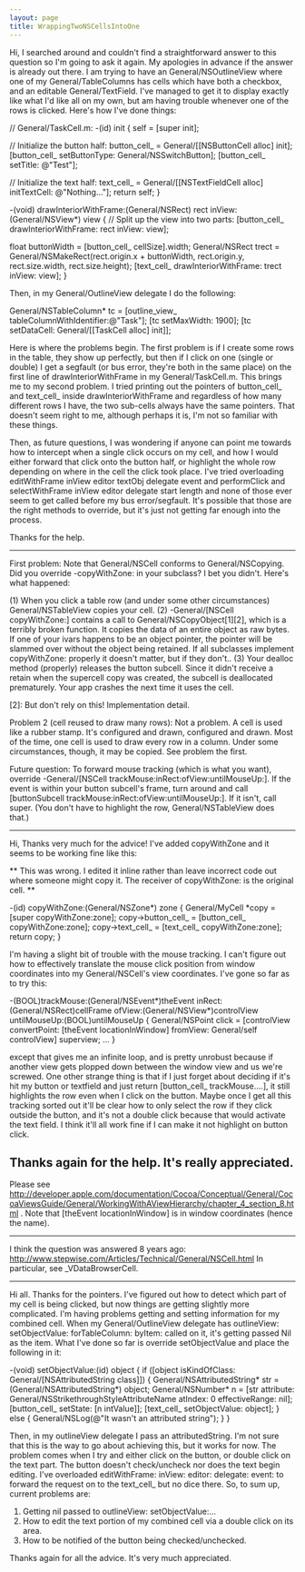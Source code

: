 ```yaml
---
layout: page
title: WrappingTwoNSCellsIntoOne
---
```


Hi,
I searched around and couldn't find a straightforward answer to this question so I'm going to ask it again.  My apologies in advance if the answer is already out there.  I am trying to have an General/NSOutlineView where one of my General/TableColumns has cells which have both a checkbox, and an editable General/TextField.  I've managed to get it to display exactly like what I'd like all on my own, but am having trouble whenever one of the rows is clicked.  Here's how I've done things:

    
// General/TaskCell.m:
-(id) init {
  self = [super init];
  
  // Initialize the button half:
  button_cell_ = General/[[NSButtonCell alloc] init];
  [button_cell_ setButtonType: General/NSSwitchButton];
  [button_cell_ setTitle: @"Test"];
  
  // Initialize the text half:
  text_cell_ = General/[[NSTextFieldCell alloc] initTextCell: @"Nothing..."];
  return self;
}

-(void) drawInteriorWithFrame:(General/NSRect) rect inView:(General/NSView*) view {
  // Split up the view into two parts:
  [button_cell_ drawInteriorWithFrame: rect inView: view];
  
  float buttonWidth = [button_cell_ cellSize].width;
  General/NSRect trect = General/NSMakeRect(rect.origin.x + buttonWidth, rect.origin.y, rect.size.width, rect.size.height);
  [text_cell_ drawInteriorWithFrame: trect inView: view];
}


Then, in my General/OutlineView delegate I do the following:
    
  General/NSTableColumn* tc = [outline_view_ tableColumnWithIdentifier:@"Task"];
  [tc setMaxWidth: 1900];
  [tc setDataCell: General/[[TaskCell alloc] init]];


Here is where the problems begin.  The first problem is if I create some rows in the table, they show up perfectly, but then if I click on one (single or double) I get a segfault (or bus error, they're both in the same place) on the first line of     drawInteriorWithFrame in my General/TaskCell.m.  This brings me to my second problem.  I tried printing out the pointers of     button_cell_ and     text_cell_ inside     drawInteriorWithFrame and regardless of how many different rows I have, the two sub-cells always have the same pointers.  That doesn't seem right to me, although perhaps it is, I'm not so familiar with these things.

Then, as future questions, I was wondering if anyone can point me towards how to intercept when a single click occurs on my cell, and how I would either forward that click onto the button half, or highlight the whole row depending on where in the cell the click took place.  I've tried overloading     editWithFrame inView editor textObj delegate event and     performClick and     selectWithFrame inView editor delegate start length and none of those ever seem to get called before my bus error/segfault.  It's possible that those are the right methods to override, but it's just not getting far enough into the process.

Thanks for the help.

----

First problem:  Note that General/NSCell conforms to General/NSCopying.  Did you override -copyWithZone: in your subclass?  I bet you didn't.  Here's what happened:

(1) When you click a table row (and under some other circumstances) General/NSTableView copies your cell.
(2) -General/[NSCell copyWithZone:] contains a call to General/NSCopyObject[1][2], which is a terribly broken function.  It copies the data of an entire object as raw bytes.  If one of your ivars happens to be an object pointer, the pointer will be slammed over without the object being retained.  If all subclasses implement copyWithZone: properly it doesn't matter, but if they don't..
(3) Your dealloc method (properly) releases the button subcell.  Since it didn't receive a retain when the supercell copy was created, the subcell is deallocated prematurely.  Your app crashes the next time it uses the cell.

[1]: http://gemma.apple.com/documentation/Cocoa/Conceptual/General/MemoryMgmt/Tasks/General/ImplementCopy.html#//apple_ref/doc/uid/20000049-997407

[2]: But don't rely on this!  Implementation detail.

Problem 2 (cell reused to draw many rows): Not a problem.  A cell is used like a rubber stamp.  It's configured and drawn, configured and drawn.  Most of the time, one cell is used to draw every row in a column.  Under some circumstances, though, it may be copied.  See problem the first.

Future question: To forward mouse tracking (which is what you want), override -General/[NSCell trackMouse:inRect:ofView:untilMouseUp:].  If the event is within your button subcell's frame, turn around and call [buttonSubcell trackMouse:inRect:ofView:untilMouseUp:].  If it isn't, call super.  (You don't have to highlight the row, General/NSTableView does that.)

----
Hi,
Thanks very much for the advice!  I've added     copyWithZone and it seems to be working fine like this:

**
This was wrong.  I edited it inline rather than leave incorrect code out where someone might copy it.  The receiver of copyWithZone: is the original cell.
**

    
-(id) copyWithZone:(General/NSZone*) zone {
  General/MyCell *copy = [super copyWithZone:zone];
  copy->button_cell_ = [button_cell_ copyWithZone:zone];
  copy->text_cell_ = [text_cell_ copyWithZone:zone];
  return copy;
}


I'm having a slight bit of trouble with the mouse tracking.  I can't figure out how to effectively translate the mouse click position from window coordinates into my General/NSCell's view coordinates.  I've gone so far as to try this:
    
-(BOOL)trackMouse:(General/NSEvent*)theEvent inRect:(General/NSRect)cellFrame ofView:(General/NSView*)controlView untilMouseUp:(BOOL)untilMouseUp {
  General/NSPoint click = [controlView convertPoint: [theEvent locationInWindow]
                                   fromView: General/self controlView] superview;
  ...
}

except that gives me an infinite loop, and is pretty unrobust because if another view gets plopped down between the window view and us we're screwed.  One other strange thing is that if I just forget about deciding if it's hit my button or textfield and just return     [button_cell_ trackMouse....], it still highlights the row even when I click on the button.  Maybe once I get all this tracking sorted out it'll be clear how to only select the row if they click outside the button, and it's not a double click because that would activate the text field.  I think it'll all work fine if I can make it not highlight on button click.

Thanks again for the help.  It's really appreciated.
----

Please see http://developer.apple.com/documentation/Cocoa/Conceptual/General/CocoaViewsGuide/General/WorkingWithAViewHierarchy/chapter_4_section_8.html . Note that [theEvent locationInWindow] is in window coordinates (hence the name).

----
I think the question was answered 8 years ago: http://www.stepwise.com/Articles/Technical/General/NSCell.html
In particular, see _VDataBrowserCell.

----
Hi all.  Thanks for the pointers.  I've figured out how to detect which part of my cell is being clicked, but now things are getting slightly more complicated.  I'm having problems getting and setting information for my combined cell.  When my General/OutlineView delegate has     outlineView: setObjectValue: forTableColumn: byItem: called on it, it's getting passed Nil as the item.  What I've done so far is override     setObjectValue and place the following in it:
    
-(void) setObjectValue:(id) object {
  if ([object isKindOfClass: General/[NSAttributedString class]]) {
    General/NSAttributedString* str = (General/NSAttributedString*) object;
    General/NSNumber* n = [str attribute: General/NSStrikethroughStyleAttributeName atIndex: 0 effectiveRange: nil];
    [button_cell_ setState: [n intValue]];
    [text_cell_ setObjectValue: object];
  } else {
    General/NSLog(@"It wasn't an attributed string");
  }
}

Then, in my outlineView delegate I pass an attributedString.  I'm not sure that this is the way to go about achieving this, but it works for now.  The problem comes when I try and either click on the button, or double click on the text part.  The button doesn't check/uncheck nor does the text begin editing.  I've overloaded     editWithFrame: inView: editor: delegate: event: to forward the request on to the     text_cell_ but no dice there.  So, to sum up, current problems are:
1) Getting nil passed to     outlineView: setObjectValue:...
2) How to edit the text portion of my combined cell via a double click on its area.
3) How to be notified of the button being checked/unchecked.

Thanks again for all the advice.  It's very much appreciated.
